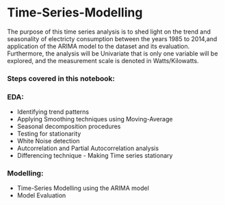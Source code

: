 # Time-Series-Modelling

The purpose of this time series analysis is to shed light on the trend and seasonality of electricty consumption between the years 1985 to 2014,and application of the ARIMA model to the dataset and its evaluation. Furthermore, the analysis will be Univariate that is only one variable will be explored, and the measurement scale is denoted in Watts/Kilowatts.

### Steps covered in this notebook:

### EDA:
- Identifying trend patterns
- Applying Smoothing techniques using Moving-Average
- Seasonal decomposition procedures
- Testing for stationarity
- White Noise detection
- Autcorrelation and Partial Autocorrelation analysis
- Differencing technique - Making Time series stationary 

### Modelling:
- Time-Series Modelling using the ARIMA model
- Model Evaluation

